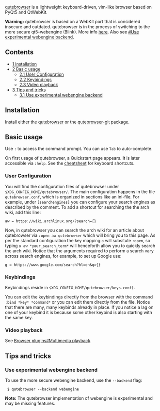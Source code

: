 [qutebrowser](https://github.com/The-Compiler/qutebrowser) is a lightweight keyboard-driven, vim-like browser based on PyQt5 and QtWebKit.

**Warning:** qutebrowser is based on a WebKit port that is considered insecure and outdated. qutebrowser is in the process of switching to the more secure qt5-webengine (Blink). More info [here](https://blogs.gnome.org/mcatanzaro/2016/02/01/on-webkit-security-updates/). Also see [#Use experimental webengine backend](#Use_experimental_webengine_backend).

## Contents

*   [1 Installation](#Installation)
*   [2 Basic usage](#Basic_usage)
    *   [2.1 User Configuration](#User_Configuration)
    *   [2.2 Keybindings](#Keybindings)
    *   [2.3 Video playback](#Video_playback)
*   [3 Tips and tricks](#Tips_and_tricks)
    *   [3.1 Use experimental webengine backend](#Use_experimental_webengine_backend)

## Installation

Install either the [qutebrowser](https://www.archlinux.org/packages/?name=qutebrowser) or the [qutebrowser-git](https://aur.archlinux.org/packages/qutebrowser-git/) package.

## Basic usage

Use `:` to access the command prompt. You can use `Tab` to auto-complete.

On first usage of qutebrowser, a Quickstart page appears. It is later accessible via `:help`. See the [cheatsheet](http://qutebrowser.org/img/cheatsheet-big.png) for keyboard shortcuts.

### User Configuration

You will find the configuration files of qutebrowser under `$XDG_CONFIG_HOME/qutebrowser/`. The main configuration happens in the file `qutebrowser.conf`, which is organized in sections like an ini-file. For example, under `[searchengines]` you can configure your search engines as described by the comment. To add a shortcut for searching the the arch wiki, add this line:

```
aw = https://wiki.archlinux.org/?search={}

```

Now, in qutebrowser you can search the arch wiki for an article about qutebrowser via `:open aw qutebrowser` which will bring you to this page. As per the standard configuration the key mapping `o` will subsitute `:open`, so typing `o aw *your_search_term*` will henceforth allow you to quickly search the arch wiki. Notice that the arguments required to perform a search vary across search engines, for example, to set up Google use:

```
g = https://www.google.com/search?hl=en&q={}

```

### Keybindings

Keybindings reside in `$XDG_CONFIG_HOME/qutebrowser/keys.conf)`.

You can edit the keybindings directly from the browser with the command `:bind *key* *command*` or you can edit them directly from the file. Notice that there are many, many keybinds already in place. If you notice a lag on one of your keybind it is because some other keybind is also starting with the same key.

### Video playback

See [Browser plugins#Multimedia playback](/index.php/Browser_plugins#Multimedia_playback "Browser plugins").

## Tips and tricks

### Use experimental webengine backend

To use the more secure webengine backend, use the `--backend` flag:

```
 $ qutebrowser --backend webengine

```

**Note:** The qutebrowser implementation of webengine is experimental and may be missing features.